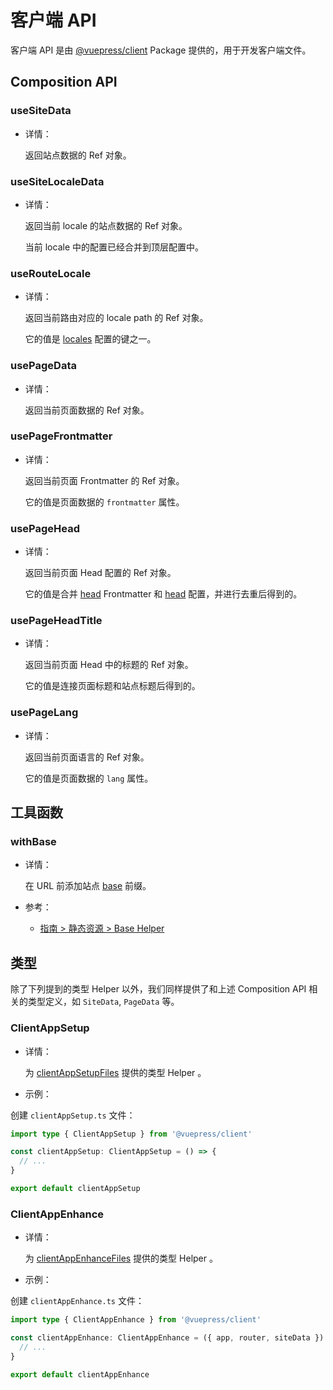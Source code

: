 # 客户端 API

客户端 API 是由 [@vuepress/client](https://www.npmjs.com/package/@vuepress/client) Package 提供的，用于开发客户端文件。

## Composition API

### useSiteData

- 详情：

  返回站点数据的 Ref 对象。

### useSiteLocaleData

- 详情：

  返回当前 locale 的站点数据的 Ref 对象。

  当前 locale 中的配置已经合并到顶层配置中。

### useRouteLocale

- 详情：

  返回当前路由对应的 locale path 的 Ref 对象。

  它的值是 [locales](./config.md#locales) 配置的键之一。

### usePageData

- 详情：

  返回当前页面数据的 Ref 对象。

### usePageFrontmatter

- 详情：

  返回当前页面 Frontmatter 的 Ref 对象。

  它的值是页面数据的 `frontmatter` 属性。

### usePageHead

- 详情：

  返回当前页面 Head 配置的 Ref 对象。

  它的值是合并 [head](./frontmatter.md#head) Frontmatter 和 [head](./config.md#head) 配置，并进行去重后得到的。

### usePageHeadTitle

- 详情：

  返回当前页面 Head 中的标题的 Ref 对象。

  它的值是连接页面标题和站点标题后得到的。

### usePageLang

- 详情：

  返回当前页面语言的 Ref 对象。

  它的值是页面数据的 `lang` 属性。

## 工具函数

### withBase

- 详情：

  在 URL 前添加站点 [base](./config.md#base) 前缀。

- 参考：
  - [指南 > 静态资源 > Base Helper](../guide/assets.md#base-helper)

## 类型

除了下列提到的类型 Helper 以外，我们同样提供了和上述 Composition API 相关的类型定义，如 `SiteData`, `PageData` 等。

### ClientAppSetup

- 详情：

  为 [clientAppSetupFiles](./plugin-api.md#clientappsetupfiles) 提供的类型 Helper 。

- 示例：

创建 `clientAppSetup.ts` 文件：

```ts
import type { ClientAppSetup } from '@vuepress/client'

const clientAppSetup: ClientAppSetup = () => {
  // ...
}

export default clientAppSetup
```

### ClientAppEnhance

- 详情：

  为 [clientAppEnhanceFiles](./plugin-api.md#clientappenhancefiles) 提供的类型 Helper 。

- 示例：

创建 `clientAppEnhance.ts` 文件：

```ts
import type { ClientAppEnhance } from '@vuepress/client'

const clientAppEnhance: ClientAppEnhance = ({ app, router, siteData }) => {
  // ...
}

export default clientAppEnhance
```
